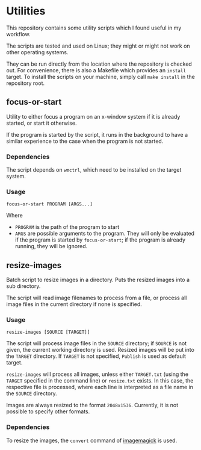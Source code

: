 # Utilities

This repository contains some utility scripts which I found useful in my workflow.

The scripts are tested and used on Linux; they might or might not work on other operating systems.

They can be run directly from the location where the repository is checked out. For convenience, there is also a
Makefile which provides an `install` target.
To install the scripts on your machine, simply call `make install` in the repository root.

## focus-or-start
Utility to either focus a program on an x-window system if it is already started, or start it otherwise.

If the program is started by the script, it runs in the background to have a similar experience to the case when the
program is not started.

### Dependencies
The script depends on `wmctrl`, which need to be installed on the target system.

### Usage
    focus-or-start PROGRAM [ARGS...]
Where
* `PROGRAM` is the path of the program to start
* `ARGS` are possible arguments to the program. They will only be evaluated if the program is started by
  `focus-or-start`; if the program is already running, they will be ignored.

## resize-images
Batch script to resize images in a directory. Puts the resized images into a sub directory.

The script will read image filenames to process from a file, or process all image files in the current directory if
none is specified.

### Usage
    resize-images [SOURCE [TARGET]]

The script will process image files in the `SOURCE` directory; if `SOURCE` is not given, the current working directory
is used. Resized images will be put into the `TARGET` directory. If `TARGET` is not specified, `Publish` is used as
default target.

`resize-images` will process all images, unless either `TARGET.txt` (using the `TARGET` specified in the command line)
or `resize.txt` exists. In this case, the respective file is processed, where each line is interpreted as a file name
in the `SOURCE` directory.

Images are always resized to the format `2048x1536`. Currently, it is not possible to specify other formats.

### Dependencies
To resize the images, the `convert` command of [imagemagick](https://www.imagemagick.org/) is used.
